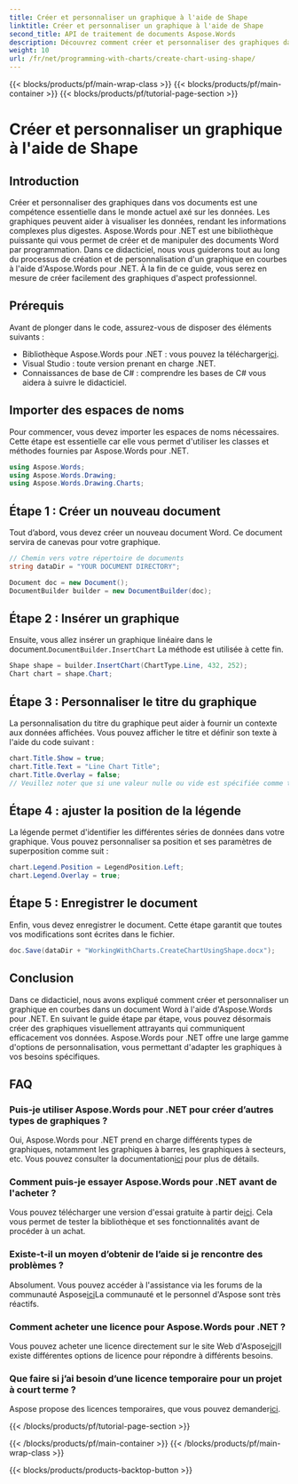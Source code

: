 ```yaml
---
title: Créer et personnaliser un graphique à l'aide de Shape
linktitle: Créer et personnaliser un graphique à l'aide de Shape
second_title: API de traitement de documents Aspose.Words
description: Découvrez comment créer et personnaliser des graphiques dans des documents Word à l'aide d'Aspose.Words pour .NET grâce à ce guide étape par étape. Idéal pour la visualisation des données.
weight: 10
url: /fr/net/programming-with-charts/create-chart-using-shape/
---
```


{{< blocks/products/pf/main-wrap-class >}}
{{< blocks/products/pf/main-container >}}
{{< blocks/products/pf/tutorial-page-section >}}

# Créer et personnaliser un graphique à l'aide de Shape

## Introduction

Créer et personnaliser des graphiques dans vos documents est une compétence essentielle dans le monde actuel axé sur les données. Les graphiques peuvent aider à visualiser les données, rendant les informations complexes plus digestes. Aspose.Words pour .NET est une bibliothèque puissante qui vous permet de créer et de manipuler des documents Word par programmation. Dans ce didacticiel, nous vous guiderons tout au long du processus de création et de personnalisation d'un graphique en courbes à l'aide d'Aspose.Words pour .NET. À la fin de ce guide, vous serez en mesure de créer facilement des graphiques d'aspect professionnel.

## Prérequis

Avant de plonger dans le code, assurez-vous de disposer des éléments suivants :

-  Bibliothèque Aspose.Words pour .NET : vous pouvez la télécharger[ici](https://releases.aspose.com/words/net/).
- Visual Studio : toute version prenant en charge .NET.
- Connaissances de base de C# : comprendre les bases de C# vous aidera à suivre le didacticiel.

## Importer des espaces de noms

Pour commencer, vous devez importer les espaces de noms nécessaires. Cette étape est essentielle car elle vous permet d'utiliser les classes et méthodes fournies par Aspose.Words pour .NET.

```csharp
using Aspose.Words;
using Aspose.Words.Drawing;
using Aspose.Words.Drawing.Charts;
```

## Étape 1 : Créer un nouveau document

Tout d’abord, vous devez créer un nouveau document Word. Ce document servira de canevas pour votre graphique.

```csharp
// Chemin vers votre répertoire de documents
string dataDir = "YOUR DOCUMENT DIRECTORY";

Document doc = new Document();
DocumentBuilder builder = new DocumentBuilder(doc);
```

## Étape 2 : Insérer un graphique

 Ensuite, vous allez insérer un graphique linéaire dans le document.`DocumentBuilder.InsertChart` La méthode est utilisée à cette fin.

```csharp
Shape shape = builder.InsertChart(ChartType.Line, 432, 252);
Chart chart = shape.Chart;
```

## Étape 3 : Personnaliser le titre du graphique

La personnalisation du titre du graphique peut aider à fournir un contexte aux données affichées. Vous pouvez afficher le titre et définir son texte à l'aide du code suivant :

```csharp
chart.Title.Show = true;
chart.Title.Text = "Line Chart Title";
chart.Title.Overlay = false;
// Veuillez noter que si une valeur nulle ou vide est spécifiée comme texte de titre, le titre généré automatiquement sera affiché.
```

## Étape 4 : ajuster la position de la légende

La légende permet d'identifier les différentes séries de données dans votre graphique. Vous pouvez personnaliser sa position et ses paramètres de superposition comme suit :

```csharp
chart.Legend.Position = LegendPosition.Left;
chart.Legend.Overlay = true;
```

## Étape 5 : Enregistrer le document

Enfin, vous devez enregistrer le document. Cette étape garantit que toutes vos modifications sont écrites dans le fichier.

```csharp
doc.Save(dataDir + "WorkingWithCharts.CreateChartUsingShape.docx");
```

## Conclusion

Dans ce didacticiel, nous avons expliqué comment créer et personnaliser un graphique en courbes dans un document Word à l'aide d'Aspose.Words pour .NET. En suivant le guide étape par étape, vous pouvez désormais créer des graphiques visuellement attrayants qui communiquent efficacement vos données. Aspose.Words pour .NET offre une large gamme d'options de personnalisation, vous permettant d'adapter les graphiques à vos besoins spécifiques.

## FAQ

### Puis-je utiliser Aspose.Words pour .NET pour créer d’autres types de graphiques ?

 Oui, Aspose.Words pour .NET prend en charge différents types de graphiques, notamment les graphiques à barres, les graphiques à secteurs, etc. Vous pouvez consulter la documentation[ici](https://reference.aspose.com/words/net/) pour plus de détails.

### Comment puis-je essayer Aspose.Words pour .NET avant de l'acheter ?

 Vous pouvez télécharger une version d'essai gratuite à partir de[ici](https://releases.aspose.com/). Cela vous permet de tester la bibliothèque et ses fonctionnalités avant de procéder à un achat.

### Existe-t-il un moyen d’obtenir de l’aide si je rencontre des problèmes ?

 Absolument. Vous pouvez accéder à l'assistance via les forums de la communauté Aspose[ici](https://forum.aspose.com/c/words/8)La communauté et le personnel d'Aspose sont très réactifs.

### Comment acheter une licence pour Aspose.Words pour .NET ?

 Vous pouvez acheter une licence directement sur le site Web d'Aspose[ici](https://purchase.aspose.com/buy)Il existe différentes options de licence pour répondre à différents besoins.

### Que faire si j’ai besoin d’une licence temporaire pour un projet à court terme ?

 Aspose propose des licences temporaires, que vous pouvez demander[ici](https://purchase.aspose.com/temporary-license/).

{{< /blocks/products/pf/tutorial-page-section >}}

{{< /blocks/products/pf/main-container >}}
{{< /blocks/products/pf/main-wrap-class >}}

{{< blocks/products/products-backtop-button >}}
